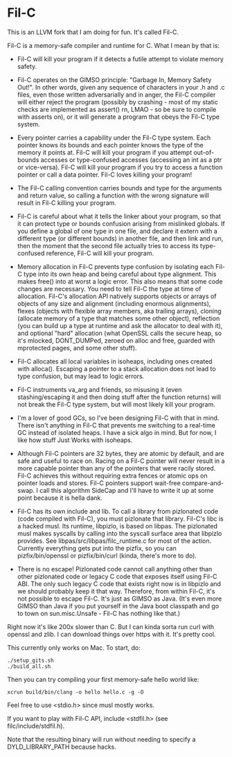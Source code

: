 # Fil-C

This is an LLVM fork that I am doing for fun. It's called Fil-C.

Fil-C is a memory-safe compiler and runtime for C. What I mean by that is:

- Fil-C will kill your program if it detects a futile attempt to violate memory safety.

- Fil-C operates on the GIMSO principle: "Garbage In, Memory Safety Out!". In other words, given any
  sequence of characters in your .h and .c files, even those written adversarially and in anger, the
  Fil-C compiler will either reject the program (possibly by crashing - most of my static checks are
  implemented as assert() rn, LMAO - so be sure to compile with asserts on), or it will generate a
  program that obeys the Fil-C type system.

- Every pointer carries a capability under the Fil-C type system. Each pointer knows its bounds and
  each pointer knows the type of the memory it points at. Fil-C will kill your program if you attempt
  out-of-bounds accesses or type-confused accesses (accessing an int as a ptr or vice-versa). Fil-C
  will kill your program if you try to access a function pointer or call a data pointer. Fil-C loves
  killing your program!

- The Fil-C calling convention carries bounds and type for the arguments and return value, so calling
  a function with the wrong signature will result in Fil-C killing your program.

- Fil-C is careful about what it tells the linker about your program, so that it can protect type or
  bounds confusion arising from mislinked globals. If you define a global of one type in one file, and
  declare it extern with a different type (or different bounds) in another file, and then link and run,
  then the moment that the second file actually tries to access its type-confused reference, Fil-C
  will kill your program.

- Memory allocation in Fil-C prevents type confusion by isolating each Fil-C type into its own heap
  and being careful about type alignment. This makes free() into at worst a logic error. This also
  means that some code changes are necessary. You need to tell Fil-C the type at time of allocation.
  Fil-C's allocation API natively supports objects or arrays of objects of any size and alignment
  (including enormous alignments), flexes (objects with flexible array members, aka trailing arrays),
  cloning (allocate memory of a type that matches some other object), reflection (you can build up a
  type at runtime and ask the allocator to deal with it), and optional "hard" allocation (what OpenSSL
  calls the secure heap, so it's mlocked, DONT_DUMPed, zeroed on alloc and free, guarded with
  mprotected pages, and some other stuff).

- Fil-C allocates all local variables in isoheaps, including ones created with alloca(). Escaping a
  pointer to a stack allocation does not lead to type confusion, but may lead to logic errors.

- Fil-C instruments va_arg and friends, so misusing it (even stashing/escaping it and then doing
  stuff after the function returns) will not break the Fil-C type system, but will most likely kill
  your program.

- I'm a lover of good GCs, so I've been designing Fil-C with that in mind. There isn't anything in
  Fil-C that prevents me switching to a real-time GC instead of isolated heaps. I have a sick algo in
  mind. But for now, I like how stuff Just Works with isoheaps.

- Although Fil-C pointers are 32 bytes, they are atomic by default, and are safe and useful to race
  on. Racing on a Fil-C pointer will never result in a more capable pointer than any of the pointers
  that were racily stored. Fil-C achieves this without requiring extra fences or atomic ops on pointer
  loads and stores. Fil-C pointers support wait-free compare-and-swap. I call this algorithm SideCap
  and I'll have to write it up at some point because it is hella dank.

- Fil-C has its own include and lib. To call a library from pizlonated code (code compiled with Fil-C),
  you must pizlonate that library. Fil-C's libc is a hacked musl. Its runtime, libpizlo, is based on
  libpas. The pizlonated musl makes syscalls by calling into the syscall surface area that libpizlo
  provides. See libpas/src/libpas/filc_runtime.c for most of the action. Currently everything gets put
  into the pizfix, so you can pizfix/bin/openssl or pizfix/bin/curl (kinda, there's more to do).

- There is no escape! Pizlonated code cannot call anything other than other pizlonated code or legacy
  C code that exposes itself using Fil-C ABI. The only such legacy C code that exists right now is in
  libpizlo and we should probably keep it that way. Therefore, from within Fil-C, it's not possible
  to escape Fil-C. It's just as GIMSO as Java. (It's even more GIMSO than Java if you put yourself in
  the Java boot classpath and go to town on sun.misc.Unsafe - Fil-C has nothing like that.)

Right now it's like 200x slower than C. But I can kinda sorta run curl with openssl and zlib. I can
download things over https with it. It's pretty cool.

This currently only works on Mac. To start, do:

    ./setup_gits.sh
    ./build_all.sh

Then you can try compiling your first memory-safe hello world like:

    xcrun build/bin/clang -o hello hello.c -g -O

Feel free to use <stdio.h> since musl mostly works.

If you want to play with Fil-C API, include <stdfil.h> (see filc/include/stdfil.h).

Note that the resulting binary will run without needing to specify a DYLD_LIBRARY_PATH because hacks.
